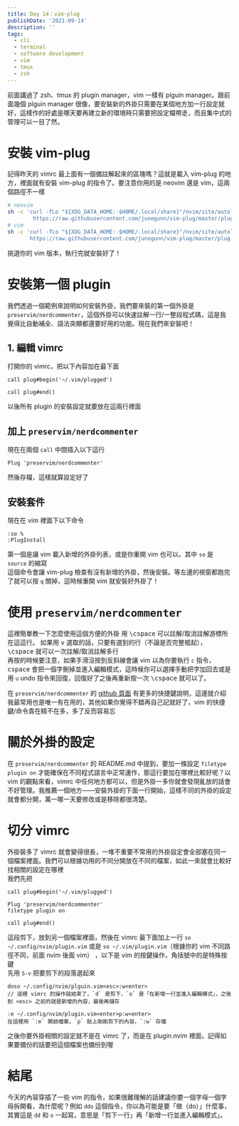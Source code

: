 ```yaml
---
title: Day 14：vim-plug
publishDate: '2021-09-14'
description: ''
tags:
  - cli
  - terminal
  - software development
  - vim
  - tmux
  - zsh
---
```


前面講過了 zsh、tmux 的 plugin manager，vim 一樣有 plguin manager。跟前面幾個 plguin manager 很像，要安裝新的外掛只需要在某個地方加一行設定就好，這樣作的好處是哪天要再建立新的環境時只需要把設定檔帶走，而且集中式的管理可以一目了然。

# 安裝 vim-plug

記得昨天的 vimrc 最上面有一個備註解起來的區塊嗎？這就是載入 vim-plug 的地方，裡面就有安裝 vim-plug 的指令了。要注意你用的是 neovim 還是 vim，這兩個路徑不一樣

```zsh
# neovim
sh -c 'curl -fLo "${XDG_DATA_HOME:-$HOME/.local/share}"/nvim/site/autoload/plug.vim --create-dirs \
        https://raw.githubusercontent.com/junegunn/vim-plug/master/plug.vim'
# vim
sh -c 'curl -fLo "${XDG_DATA_HOME:-$HOME/.local/share}"/nvim/site/autoload/plug.vim --create-dirs \
       https://raw.githubusercontent.com/junegunn/vim-plug/master/plug.vim'
```

挑選你的 vim 版本，執行完就安裝好了！

# 安裝第一個 plugin

我們透過一個範例來說明如何安裝外掛，我們要來裝的第一個外掛是 `preservim/nerdcommenter`，這個外掛可以快速註解一行/一整段程式碼，這是我覺得比自動補全、語法突顯都還要好用的功能。現在我們來安裝吧！

## 1. 編輯 vimrc

打開你的 vimrc，把以下內容加在最下面

```
call plug#begin('~/.vim/plugged')

call plug#end()
```

以後所有 plugin 的安裝設定就要放在這兩行裡面

## 加上 `preservim/nerdcommenter`

現在在兩個 `call` 中間插入以下這行

```
Plug 'preservim/nerdcommenter'
```

然後存檔，這樣就算設定好了

## 安裝套件

現在在 vim 裡面下以下命令

```vimscript
:so %
:PlugInstall
```

第一個是讓 vim 載入新增的外掛列表，或是你重開 vim 也可以。其中 `so` 是 `source` 的縮寫  
這個命令會讓 vim-plug 檢查有沒有新增的外掛，然後安裝。等左邊的視窗都跑完了就可以按 `q` 關掉，這時候重開 vim 就安裝好外掛了！

# 使用 `preservim/nerdcommenter`

這裡簡單教一下怎麼使用這個方便的外掛
用 <kbd>\\</kbd><kbd>c</kbd><kbd>space</kbd> 可以註解/取消註解游標所在這這行。
如果用 <kbd>v</kbd> 選取的話，只要有選到的行（不論是否完整框起），<kbd>\\</kbd><kbd>c</kbd><kbd>space</kbd> 就可以一次註解/取消註解多行  
再按的時候要注意，如果手滑沒按到反斜線會讓 vim 以為你要執行 `c` 指令，<kbd>c</kbd><kbd>space</kbd> 會把一個字刪掉並進入編輯模式，這時候你可以選擇手動把字加回去或是用 `u` undo 指令來回復，回復好了之後再重新按一次 <kbd>\\</kbd><kbd>c</kbd><kbd>space</kbd> 就可以了。

在 `preservim/nerdcommenter` 的 [github 頁面](https://github.com/preservim/nerdcommenter#default-mappings) 有更多的快捷鍵說明，這邊就介紹我最常用也是唯一有在用的，其他如果你覺得不錯再自己記就好了，vim 的快捷鍵/命令貴在精不在多，多了反而容易忘

# 關於外掛的設定

在 `preservim/nerdcommenter` 的 README.md 中提到，要加一條設定 `filetype plugin on` 才能確保在不同程式語言中正常運作，那這行要加在哪裡比較好呢？以 vim 的觀點來看，vimrc 中任何地方都可以，但是外掛一多你就會發現亂放的話會不好管理。我推薦一個地方——安裝外掛的下面一行開始，這樣不同的外掛的設定就會都分開，萬一哪一天要修改或是移除都很清楚。

# 切分 vimrc

外掛裝多了 vimrc 就會變得很長，一堆不重要不常用的外掛設定會全部塞在同一個檔案裡面。我們可以根據功用的不同分開放在不同的檔案，如此一來就會比較好找相關的設定在哪裡  
我們先把

```
call plug#begin('~/.vim/plugged')

Plug 'preservim/nerdcommenter'
filetype plugin on

call plug#end()
```

這段剪下，放到另一個檔案裡面，然後在 vimrc 最下面加上一行 `so ~/.config/nvim/plugin.vim` 或是 `so ~/.vim/plugin.vim`（根據你的 vim 不同路徑不同，前面 nvim 後面 vim）
，以下是 vim 的按鍵操作，角括號中的是特殊按鍵  
先用 `S-v` 把要剪下的段落選起來

```
doso ~/.config/nvim/plguin.vim<esc>:w<enter>
// 這裡 vimrc 的操作就結束了，`d` 是剪下，`o` 是「在新增一行並進入編輯模式」，之後到 <esc> 之前的就是新增的內容，最後再儲存

:e ~/.config/nvim/plugin.vim<enter>p:w<enter>
在這裡用 `:e` 開啟檔案，`p` 貼上剛剛剪下的內容，`:w` 存檔
```

之後你要外掛相關的設定就不是在 vimrc 了，而是在 plugin.nvim 裡面，記得如果要備份的話要把這個檔案也備份到喔

# 結尾

今天的內容穿插了一些 vim 的指令，如果很難理解的話建議你要一個字母一個字母拆開看，為什麼呢？例如 `ddo` 這個指令，你以為可能是要「做（do）」什麼事，其實這是 `dd` 和 `o` 一起寫，意思是「剪下一行」再「新增一行並進入編輯模式」。
